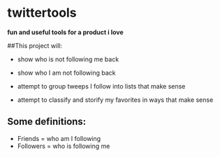 # twittertools
**fun and useful tools for a product i love**

##This project will:
- show who is not following me back
- show who I am not following back

- attempt to group tweeps I follow into lists that make sense
- attempt to classify and storify my favorites in ways that make sense

## Some definitions:
- Friends = who am I following
- Followers = who is following me
